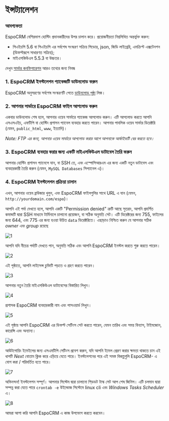 # ইন্সট্যালেশন

### আবশ্যকতা
EspoCRM বেশিরভাগ হোস্টিং প্রদানকারীদের উপর চালান করে। প্রয়োজনীয়তা নিম্নলিখিত অন্তর্ভুক্ত করুন:

* পিএইচপি 5.6 বা পিএইচপি এর সর্বশেষ সংস্করণ সক্রিয় পিডোর, json, জিডি লাইব্রেরি, এমক্রিপ্ট এক্সটেনশন (ডিফল্টরূপে সাধারণত সক্রিয়);
* মাইএসকিউএল 5.5.3 বা উচ্চতর।

দেখুন [সার্ভার কনফিগারেশন](server-configuration.md) আরও তথ্যের জন্য নিবন্ধ

### 1. EspoCRM ইনস্টলেশন প্যাকেজটি ডাউনলোড করুন
EspoCRM অনুসরণের সর্বশেষ সংস্করণটি পেতে [ডাউনলোড পৃষ্ঠা](http://www.espocrm.com/download/) লিঙ্ক।

### 2. আপনার সার্ভারে EspoCRM ফাইল আপলোড করুন

একবার ডাউনলোড শেষ হলে, আপনার ওয়েব সার্ভারে প্যাকেজ আপলোড করুন।
এটি আপলোড করতে আপনি এসএসএইচ, এফটিপি বা হোস্টিং প্রশাসন প্যানেল ব্যবহার করতে পারেন।
আপনার পাবলিক ওয়েব সার্ভার ডিরেক্টরি (যেমন, `public_html`, `www`, ইত্যাদি)।

_Note: FTP এর জন্য, আপনার ওয়েব সার্ভারে আপলোড করার আগে আপনাকে আর্কাইভটি বের করতে হবে।_

### 3. EspoCRM ব্যবহার করার জন্য একটি মাইএসকিউএল ডাটাবেস তৈরি করুন

আপনার হোস্টিং প্রশাসন প্যানেলে যান, বা SSH তে, এবং এস্পোসিআরএম এর জন্য একটি নতুন ডাটাবেস এবং ব্যবহারকারী তৈরি করুন (যেমন, `MySQL Databases` সিপ্যানেল এ)।

### 4. EspoCRM ইনস্টলেশন প্রক্রিয়া চালান

এখন, আপনার ওয়েব ব্রাউজার খুলুন, এবং EspoCRM ফাইলগুলির সাথে URL এ যান (যেমন, `http://yourdomain.com/espo`)।

আপনি এই পর্দা দেখতে হলে, আপনি একটি "Permission denied" ত্রুটি আছে
সুতরাং, আপনি প্রদর্শিত কমান্ডটি দ্বারা SSH মাধ্যমে টার্মিনালে চালানো প্রয়োজন, বা সঠিক অনুমতি সেট।
এটি ডিরেক্টরের জন্য 755, ফাইলের জন্য 644, এবং 775 এর জন্য হওয়া উচিত `data` ডিরেক্টরিতে। 
এছাড়াও নিশ্চিত করুন যে আপনার সঠিক _owner_ এবং _group_ রয়েছে

![1](https://raw.githubusercontent.com/espocrm/documentation/master/_static/images/administration/installation/1.png)

আপনি যদি নীচের পর্দাটি দেখতে পান, অনুমতি সঠিক এবং আপনি EspoCRM ইনস্টল করতে শুরু করতে পারেন।

![2](https://raw.githubusercontent.com/espocrm/documentation/master/_static/images/administration/installation/2.png)

এই পৃষ্ঠাতে, আপনি লাইসেন্স চুক্তিটি পড়তে ও গ্রহণ করতে পারেন।

![3](https://raw.githubusercontent.com/espocrm/documentation/master/_static/images/administration/installation/3.png)

আপনার নতুন তৈরি মাইএসকিউএল ডাটাবেসের বিস্তারিত লিখুন।

![4](https://raw.githubusercontent.com/espocrm/documentation/master/_static/images/administration/installation/4.png)

প্রশাসক EspoCRM ব্যবহারকারী নাম এবং পাসওয়ার্ড লিখুন।

![5](https://raw.githubusercontent.com/espocrm/documentation/master/_static/images/administration/installation/5.png)

এই পৃষ্ঠায় আপনি EspoCRM এর ডিফল্ট সেটিংস সেট করতে পারেন, যেমন তারিখ এবং সময় বিন্যাস, টাইমজোন, কারেন্সি এবং অন্যান্য।

![6](https://raw.githubusercontent.com/espocrm/documentation/master/_static/images/administration/installation/6.png)

আউটগোয়িং ইমেইলের জন্য এসএমটিপি সেটিংস প্রবেশ করুন, যদি আপনি ইমেল প্রেরণ করার ক্ষমতা থাকতে চান
এই ধাপটি _Next_ বোতাম ক্লিক করে এড়িয়ে যেতে পারে।
ইনস্টলেশনের পরে এই সমস্ত বিকল্পগুলি EspoCRM- এ যোগ করা / পরিবর্তিত হতে পারে।

![7](https://raw.githubusercontent.com/espocrm/documentation/master/_static/images/administration/installation/7.png)

অভিনন্দন! ইনস্টলেশন সম্পূর্ণ।
আপনার সিস্টেম দ্বারা চালানো শি্ডডট টাস্ক সেট আপ শেষ জিনিস। এটি চলমান দ্বারা সম্পন্ন করা যেতে পারে `crontab -e` উইন্ডোজ সিস্টেমে linux cli এবং _Windows Tasks Scheduler_ এ।

![8](https://raw.githubusercontent.com/espocrm/documentation/master/_static/images/administration/installation/8.png)

আমরা আশা করি আপনি EspoCRM এ কাজ উপভোগ করতে করবেন।







